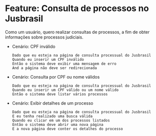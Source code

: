 # Feature: Consulta de processos no Jusbrasil

  Como um usuário,
  quero realizar consultas de processos,
  a fim de obter informações sobre processos judiciais.

  * Cenário: CPF inválido
    ```
    Dado que eu esteja na página de consulta processual do Jusbrasil
    Quando eu inserir um CPF inválido
    Então o sistema deve exibir uma mensagem de erro
    And a página não deve ser redirecionada
    ```

  * Cenário: Consulta por CPF ou nome válidos
    ```
    Dado que eu esteja na página de consulta processual do Jusbrasil
    Quando eu inserir um CPF válido ou um nome válido
    Então o sistema deve listar vários processos
    ```

  * Cenário: Exibir detalhes de um processo
    ```
    Dado que eu esteja na página de consulta processual do Jusbrasil
    E eu tenha realizado uma busca válida
    Quando eu clicar em um dos processos listados
    Então o sistema deve abrir uma nova página
    E a nova página deve conter os detalhes do processo
    ```
